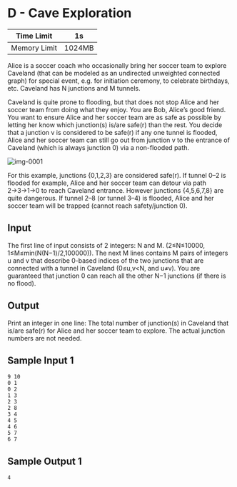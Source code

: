 # D - Cave Exploration

| Time Limit   | 1s     |
|--------------|--------|
| Memory Limit | 1024MB |

Alice is a soccer coach who occasionally bring her soccer team to explore Caveland (that can be modeled as an undirected unweighted connected graph) for special event, e.g. for initiation ceremony, to celebrate birthdays, etc. Caveland has N junctions and M tunnels.

Caveland is quite prone to flooding, but that does not stop Alice and her soccer team from doing what they enjoy. You are Bob, Alice’s good friend. You want to ensure Alice and her soccer team are as safe as possible by letting her know which junction(s) is/are safe(r) than the rest. You decide that a junction v
is considered to be safe(r) if any one tunnel is flooded, Alice and her soccer team can still go out from junction v to the entrance of Caveland (which is always junction 0) via a non-flooded path.

![img-0001](https://user-images.githubusercontent.com/8296835/46619775-2cd6e000-cb4d-11e8-994d-7ffb78aba063.png)

For this example, junctions {0,1,2,3} are considered safe(r). If tunnel 0–2 is flooded for example, Alice and her soccer team can detour via path 2→3→1→0 to reach Caveland entrance. However junctions {4,5,6,7,8} are quite dangerous. If tunnel 2–8 (or tunnel 3–4) is flooded, Alice and her soccer team will be trapped (cannot reach safety/junction 0).

## Input

The first line of input consists of 2 integers: N and M. (2≤N≤10000, 1≤M≤min(N(N−1)/2,100000)). The next M lines contains M pairs of integers u and v that describe 0-based indices of the two junctions that are connected with a tunnel in Caveland (0≤u,v<N, and u≠v). You are guaranteed that junction 0 can reach all the other N−1 junctions (if there is no flood).

## Output

Print an integer in one line: The total number of junction(s) in Caveland that is/are safe(r) for Alice and her soccer team to explore. The actual junction numbers are not needed.

## Sample Input 1

	9 10
	0 1
	0 2
	1 3
	2 3
	2 8
	3 4
	4 5
	4 6
	5 7
	6 7


## Sample Output 1

	4

